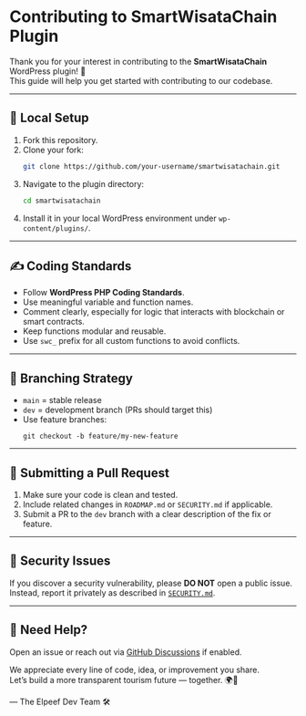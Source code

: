 
# Contributing to SmartWisataChain Plugin

Thank you for your interest in contributing to the **SmartWisataChain** WordPress plugin! 🎉  
This guide will help you get started with contributing to our codebase.

---

## 🧰 Local Setup

1. Fork this repository.
2. Clone your fork:
   ```bash
   git clone https://github.com/your-username/smartwisatachain.git
   ```
3. Navigate to the plugin directory:
   ```bash
   cd smartwisatachain
   ```
4. Install it in your local WordPress environment under `wp-content/plugins/`.

---

## ✍️ Coding Standards

- Follow **WordPress PHP Coding Standards**.
- Use meaningful variable and function names.
- Comment clearly, especially for logic that interacts with blockchain or smart contracts.
- Keep functions modular and reusable.
- Use `swc_` prefix for all custom functions to avoid conflicts.

---

## 🔄 Branching Strategy

- `main` = stable release
- `dev` = development branch (PRs should target this)
- Use feature branches:
  ```
  git checkout -b feature/my-new-feature
  ```

---

## 🚀 Submitting a Pull Request

1. Make sure your code is clean and tested.
2. Include related changes in `ROADMAP.md` or `SECURITY.md` if applicable.
3. Submit a PR to the `dev` branch with a clear description of the fix or feature.

---

## 🔐 Security Issues

If you discover a security vulnerability, please **DO NOT** open a public issue.  
Instead, report it privately as described in [`SECURITY.md`](./SECURITY.md).

---

## 💬 Need Help?

Open an issue or reach out via [GitHub Discussions](https://github.com/Elpeef-Dev/smartwisatachain/discussions) if enabled.

We appreciate every line of code, idea, or improvement you share.  
Let’s build a more transparent tourism future — together. 🌍🔗

— The Elpeef Dev Team 🛠️
